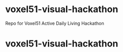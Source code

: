 # voxel51-visual-hackathon
Repo for Voxel51 Active Daily Living Hackathon
# voxel51-visual-hackathon
